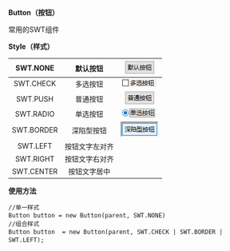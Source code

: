 **Button（按钮）**

常用的SWT组件

**Style（样式）**

| SWT.NONE | 默认按钮 | ![](/assets/none.png) |
| :---: | :---: | :---: |
| SWT.CHECK | 多选按钮 | ![](/assets/check.png) |
| SWT.PUSH | 普通按钮 | ![](/assets/push.png) |
| SWT.RADIO | 单选按钮 | ![](/assets/radio.png) |
| SWT.BORDER | 深陷型按钮 | ![](/assets/border.png) |
| SWT.LEFT | 按钮文字左对齐 |  |
| SWT.RIGHT | 按钮文字右对齐 |  |
| SWT.CENTER | 按钮文字居中 |  |

**使用方法**

```
//单一样式
Button button = new Button(parent, SWT.NONE)
//组合样式
Button button  = new Button(parent, SWT.CHECK | SWT.BORDER | SWT.LEFT);
```



